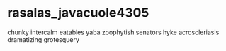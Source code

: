 # rasalas_javacuole4305
chunky intercalm eatables yaba zoophytish senators hyke acroscleriasis dramatizing grotesquery 
